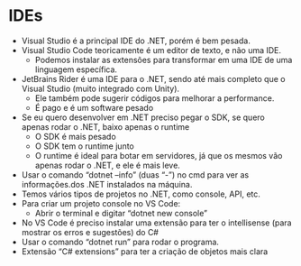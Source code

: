 # IDEs

* Visual Studio é a principal IDE do .NET, porém é bem pesada.
* Visual Studio Code teoricamente é um editor de texto, e não uma IDE.
     * Podemos instalar as extensões para transformar em uma IDE de uma
linguagem específica.
* JetBrains Rider é uma IDE para o .NET, sendo até mais completo que o
Visual Studio (muito integrado com Unity).
    * Ele também pode sugerir códigos para melhorar a performance.
    * É pago e é um software pesado
* Se eu quero desenvolver em .NET preciso pegar o SDK, se quero apenas
rodar o .NET, baixo apenas o runtime
  * O SDK é mais pesado
  * O SDK tem o runtime junto
  * O runtime é ideal para botar em servidores, já que os mesmos vão
apenas rodar o .NET, e ele é mais leve.
* Usar o comando “dotnet –info” (duas “-”) no cmd para ver as informações.dos
.NET instalados na máquina.
* Temos vários tipos de projetos no .NET, como console, API, etc.
* Para criar um projeto console no VS Code:
  * Abrir o terminal e digitar “dotnet new console”
* No VS Code é preciso instalar uma extensão para ter o intellisense (para
mostrar os erros e sugestões) do C#
* Usar o comando “dotnet run” para rodar o programa.
* Extensão “C# extensions” para ter a criação de objetos mais clara